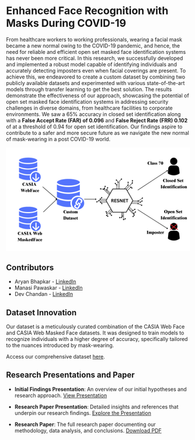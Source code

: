 # Enhanced Face Recognition with Masks During COVID-19

From healthcare workers to working professionals, wearing a facial mask became a new normal owing to the COVID-19 pandemic, and hence, the need for reliable and efficient open set masked face identification systems has never been more critical. In this research, we successfully developed and implemented a robust model capable of identifying individuals and accurately detecting imposters even when facial coverings are present. 
To achieve this, we endeavored to create a custom dataset by combining two publicly available datasets and experimented with various state-of-the-art models through transfer learning to get the best solution. The results demonstrate the effectiveness of our approach, showcasing the potential of open set masked face identification systems in addressing security challenges in diverse domains, from healthcare facilities to corporate environments. We saw a 65% accuracy in closed set identification along with a **False Accept Rate (FAR) of 0.096** and **False Reject Rate (FRR) 0.102** of at a threshold of 0.94 for open set identification. Our findings aspire to contribute to a safer and more secure
future as we navigate the new normal of mask-wearing in a post COVID-19 world.

![Architecture](img.png)

## Contributors

- Aryan Bhapkar - [LinkedIn](https://www.linkedin.com/in/aryan-bhapkar-730593200/)
- Manasi Pawaskar - [LinkedIn](https://www.linkedin.com/in/manasi-pawaskar-b1311820b/)
- Dev Chandan - [LinkedIn](https://www.linkedin.com/in/dev-chandan/)



## Dataset Innovation

Our dataset is a meticulously curated combination of the CASIA Web Face and CASIA Web Masked Face datasets. It was designed to train models to recognize individuals with a higher degree of accuracy, specifically tailored to the nuances introduced by mask-wearing. 

Access our comprehensive dataset [here](https://drive.google.com/file/d/1yMgSIg9bnUwzot8ZFcxXcjmXl_OSWiyT/view?usp=share_link).

## Research Presentations and Paper

- **Initial Findings Presentation**: An overview of our initial hypotheses and research approach. [View Presentation](https://www.canva.com/design/DAFfSnIccLQ/aK4Pn_sgNExJVzIVuFG9Vg/view?utm_content=DAFfSnIccLQ&utm_campaign=designshare&utm_medium=link&utm_source=editor)

- **Research Paper Presentation**: Detailed insights and references that underpin our research findings. [Explore the Presentation](https://docs.google.com/presentation/d/1nxSF2kWtjcuxbOpirdclmEtanVKwD6VsE2dbr2NGD-o/edit?usp=sharing)

- **Research Paper**: The full research paper documenting our methodology, data analysis, and conclusions. [Download PDF](https://drive.google.com/file/d/1DS-qcZlO-CYybxoWVvXHTjpTXjc6JJh1/view?usp=sharing)
